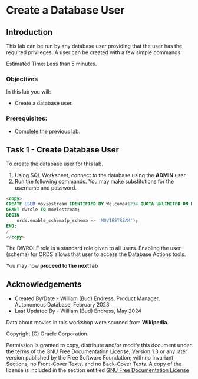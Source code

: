 # Create a Database User

## Introduction

This lab can be run by any database user providing that the user has the required privileges.  A user can be created with a few simple commands.

Estimated Time:  Less than 5 minutes.

### Objectives

In this lab you will:

- Create a database user.

### Prerequisites:

- Complete the previous lab.

## Task 1 - Create Database User

To create the database user for this lab.

1. Using SQL Worksheet, connect to the database using the **ADMIN** user.
2. Run the following commands. You may make substitutions for the username and password.

~~~SQL
<copy>
CREATE USER moviestream IDENTIFIED BY Welcome#1234 QUOTA UNLIMITED ON DATA;
GRANT dwrole TO moviestream;
BEGIN
    ords.enable_schema(p_schema => 'MOVIESTREAM');
END;
/
</copy>
~~~


The DWROLE role is a standard role given to all users.  Enabling the user (schema) for ORDS allows that user to access the Database Actions tools.

You may now **proceed to the next lab**

## Acknowledgements

- Created By/Date - William (Bud) Endress, Product Manager, Autonomous Database, February 2023
- Last Updated By - William (Bud) Endress, May 2024

Data about movies in this workshop were sourced from **Wikipedia**.

Copyright (C)  Oracle Corporation.

Permission is granted to copy, distribute and/or modify this document
under the terms of the GNU Free Documentation License, Version 1.3
or any later version published by the Free Software Foundation;
with no Invariant Sections, no Front-Cover Texts, and no Back-Cover Texts.
A copy of the license is included in the section entitled [GNU Free Documentation License](files/gnu-free-documentation-license.txt)
